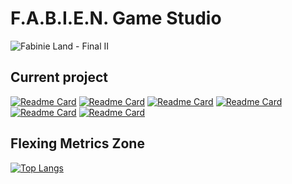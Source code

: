 # F.A.B.I.E.N. Game Studio

![Fabinie Land - Final II](https://user-images.githubusercontent.com/73140258/200381070-911c66dc-5b3e-4573-ac57-8375a8259798.gif "prayge your sanity...")

## Current project

<!--
- [Fabien et la Trahison de Olf](https://github.com/Elzapat/fabien-et-la-trahison-de-olf): Our official Game
- [fight_arena](https://github.com/FABIEN-game-studio/fight_arena): A test repertory to dev npc in FTO
- B-Hunt
-->

[![Readme Card][2]](https://github.com/Elzapat/fabien-et-la-trahison-de-olf)
[![Readme Card][3]](https://github.com/Fabinistere/fight_arena)
[![Readme Card][4]](https://github.com/Elzapat/b-hunt)
[![Readme Card][5]](https://github.com/Fabinistere/bevy_turn-based_combat)
[![Readme Card][6]](https://github.com/Fabinistere/cats_destroyer_2000)
[![Readme Card][7]](https://github.com/Fabinistere/grandstand-gauntlet)

## Flexing Metrics Zone

[![Top Langs][1]](https://github.com/anuraghazra/github-readme-stats)

[1]: https://github-readme-stats-one-bice.vercel.app/api/top-langs/?username=Wabtey&theme=dark&layout=compact&role=ORGANIZATION_MEMBER

[2]: https://github-readme-stats.vercel.app/api/pin/?username=Elzapat&repo=fabien-et-la-trahison-de-olf&theme=dark
[3]: https://github-readme-stats.vercel.app/api/pin/?username=Fabinistere&repo=fight_arena&theme=dark
[4]: https://github-readme-stats.vercel.app/api/pin/?username=Elzapat&repo=b-hunt&theme=dark
[5]: https://github-readme-stats.vercel.app/api/pin/?username=Fabinistere&repo=bevy_turn-based_combat&theme=dark
[6]: https://github-readme-stats.vercel.app/api/pin/?username=Fabinistere&repo=cats_destroyer_2000&theme=dark
[7]: https://github-readme-stats.vercel.app/api/pin/?username=Fabinistere&repo=grandstand-gauntlet&theme=dark
